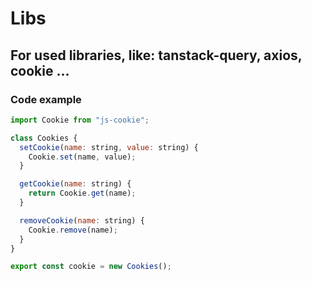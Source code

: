# Libs

## For used libraries, like: tanstack-query, axios, cookie ...

### Code example

```js
import Cookie from "js-cookie";

class Cookies {
  setCookie(name: string, value: string) {
    Cookie.set(name, value);
  }

  getCookie(name: string) {
    return Cookie.get(name);
  }

  removeCookie(name: string) {
    Cookie.remove(name);
  }
}

export const cookie = new Cookies();
```
